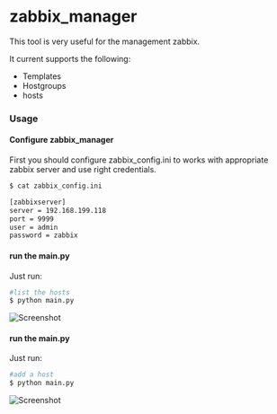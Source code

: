 # zabbix_manager
This tool is very useful for the  management zabbix.

It current supports the following:
* Templates 
* Hostgroups
* hosts

### Usage
#### Configure zabbix_manager
First you should configure zabbix_config.ini to works with appropriate zabbix server and use right credentials.
```bash
$ cat zabbix_config.ini

[zabbixserver]
server = 192.168.199.118
port = 9999
user = admin
password = zabbix
``` 
#### run the main.py
Just run: 
```bash
#list the hosts
$ python main.py

```
![Screenshot](https://github.com/BillWang139967/zabbix_manager/raw/master/images/host_get.png)
#### run the main.py
Just run: 
```bash
#add a host
$ python main.py

```
![Screenshot](https://github.com/BillWang139967/zabbix_manager/raw/master/images/host_add.png)
